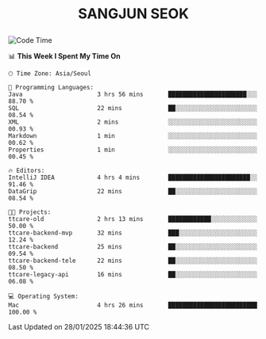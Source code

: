 <h1>
 <p align="center">
   SANGJUN SEOK
 </p>
</h1>

<!--START_SECTION:waka-->
![Code Time](http://img.shields.io/badge/Code%20Time-4%2C069%20hrs%204%20mins-blue)

📊 **This Week I Spent My Time On** 

```text
🕑︎ Time Zone: Asia/Seoul

💬 Programming Languages: 
Java                     3 hrs 56 mins       ██████████████████████░░░   88.70 % 
SQL                      22 mins             ██░░░░░░░░░░░░░░░░░░░░░░░   08.54 % 
XML                      2 mins              ░░░░░░░░░░░░░░░░░░░░░░░░░   00.93 % 
Markdown                 1 min               ░░░░░░░░░░░░░░░░░░░░░░░░░   00.62 % 
Properties               1 min               ░░░░░░░░░░░░░░░░░░░░░░░░░   00.45 % 

🔥 Editors: 
IntelliJ IDEA            4 hrs 4 mins        ███████████████████████░░   91.46 % 
DataGrip                 22 mins             ██░░░░░░░░░░░░░░░░░░░░░░░   08.54 % 

🐱‍💻 Projects: 
ttcare-old               2 hrs 13 mins       ████████████░░░░░░░░░░░░░   50.00 % 
ttcare-backend-mvp       32 mins             ███░░░░░░░░░░░░░░░░░░░░░░   12.24 % 
ttcare-backend           25 mins             ██░░░░░░░░░░░░░░░░░░░░░░░   09.54 % 
ttcare-backend-tele      22 mins             ██░░░░░░░░░░░░░░░░░░░░░░░   08.50 % 
ttcare-legacy-api        16 mins             ██░░░░░░░░░░░░░░░░░░░░░░░   06.08 % 

💻 Operating System: 
Mac                      4 hrs 26 mins       █████████████████████████   100.00 % 
```


 Last Updated on 28/01/2025 18:44:36 UTC
<!--END_SECTION:waka-->
